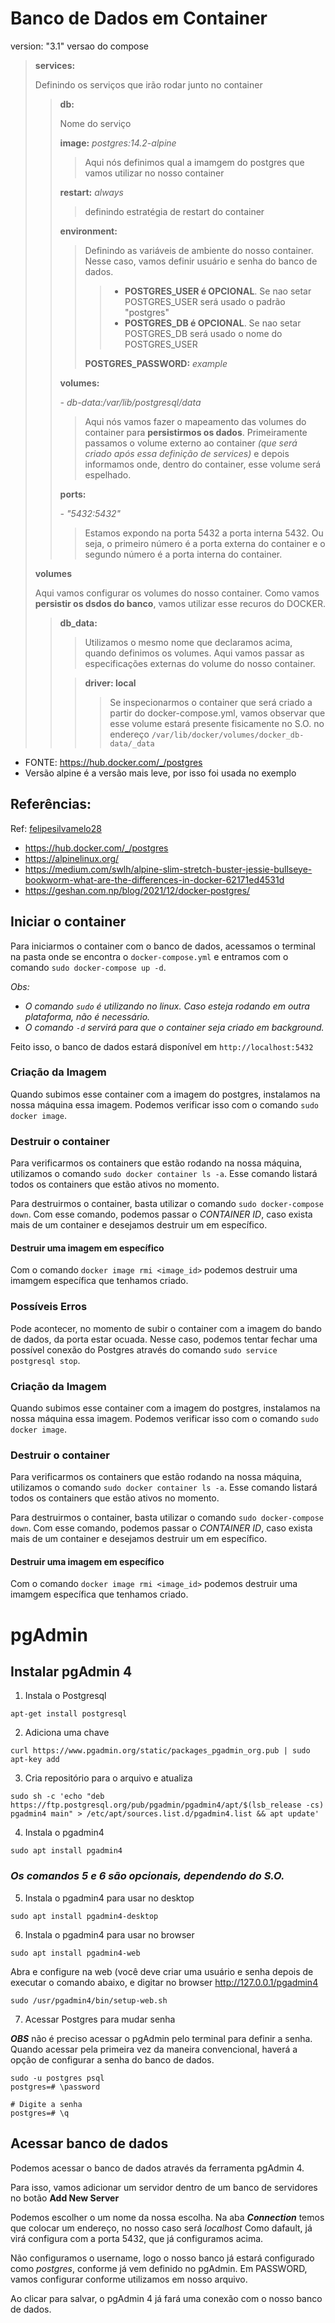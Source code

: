 # Banco de Dados em Container

version: "3.1" versao do compose

>**services:** 
>
>Definindo os serviços que irão rodar junto no container
>
>> **db:** 
>>
>>Nome do serviço
>>
>>**image:** _postgres:14.2-alpine_ 
>>> Aqui nós definimos qual a imamgem do postgres que vamos utilizar no nosso container
>>
>>**restart:** _always_ 
>>
>>>definindo estratégia de restart do container
>>
>>**environment:**
>>>Definindo as variáveis de ambiente do nosso container.
>>> Nesse caso, vamos definir usuário e senha do banco de dados.
>>>> * **POSTGRES_USER é OPCIONAL**. Se nao setar POSTGRES_USER será usado o padrão "postgres"
>>>> * **POSTGRES_DB é OPCIONAL**. Se nao setar POSTGRES_DB será usado o nome do POSTGRES_USER
>>>
>>>**POSTGRES_PASSWORD:** _example_
>>
>>**volumes:**
>>
>> _- db-data:/var/lib/postgresql/data_ 
>>
>>> Aqui nós vamos fazer o mapeamento das volumes do container para **persistirmos os dados**.
>>> Primeiramente passamos o volume externo ao container _(que será criado após essa definição de services)_ e depois
>>> informamos onde, dentro do container, esse volume será espelhado.
>> 
>>**ports:**
>> 
>>_- "5432:5432"_
>>
>>> Estamos expondo na porta 5432 a porta interna 5432. Ou seja, o primeiro número é a porta externa do container e o 
>>> segundo número é a porta interna do container.
>
> **volumes**
> 
> Aqui vamos configurar os volumes do nosso container.
> Como vamos **persistir os dsdos do banco**, vamos utilizar esse recuros do DOCKER.
> 
>> **db_data:**
>>
>>> Utilizamos o mesmo nome que declaramos acima, quando definimos os volumes. Aqui vamos passar as especificações
>>> externas do volume do nosso container.
>> 
>>> **driver: local** 
>>> 
>>>> Se inspecionarmos o container que será criado a partir do docker-compose.yml, vamos observar que esse volume estará
>>>> presente fisicamente no S.O. no endereço `/var/lib/docker/volumes/docker_db-data/_data`

* FONTE: https://hub.docker.com/_/postgres
* Versão alpine é a versão mais leve, por isso foi usada no exemplo

## Referências:

Ref: [felipesilvamelo28](https://github.com/felipesilvamelo28/lab-spring-boot-kotlin-basico/tree/main/docker)

* https://hub.docker.com/_/postgres
* https://alpinelinux.org/
* https://medium.com/swlh/alpine-slim-stretch-buster-jessie-bullseye-bookworm-what-are-the-differences-in-docker-62171ed4531d
* https://geshan.com.np/blog/2021/12/docker-postgres/

## Iniciar o container

Para iniciarmos o container com o banco de dados, acessamos o terminal na pasta onde se encontra o `docker-compose.yml`
e entramos com o comando `sudo docker-compose up -d`.

_Obs:_
* _O comando `sudo` é utilizando no linux. Caso esteja rodando em outra plataforma, não é necessário._
* _O comando `-d` servirá para que o container seja criado em background._

Feito isso, o banco de dados estará disponível em `http://localhost:5432`

### Criação da Imagem

Quando subimos esse container com a imagem do postgres, instalamos na nossa máquina essa imagem.
Podemos verificar isso com o comando `sudo docker image`.

### Destruir o container

Para verificarmos os containers que estão rodando na nossa máquina, utilizamos o comando `sudo docker container ls -a`.
Esse comando listará todos os containers que estão ativos no momento.

Para destruirmos o container, basta utilizar o comando `sudo docker-compose down`.
Com esse comando, podemos passar o _CONTAINER ID_, caso exista mais de um container e desejamos destruir um em 
específico.

#### Destruir uma imagem em específico

Com o comando `docker image rmi <image_id>` podemos destruir uma imamgem específica que tenhamos criado.

### Possíveis Erros

Pode acontecer, no momento de subir o container com a imagem do bando de dados, da porta estar ocuada.
Nesse caso, podemos tentar fechar uma possível conexão do Postgres através do comando `sudo service postgresql stop`.

### Criação da Imagem

Quando subimos esse container com a imagem do postgres, instalamos na nossa máquina essa imagem.
Podemos verificar isso com o comando `sudo docker image`.

### Destruir o container

Para verificarmos os containers que estão rodando na nossa máquina, utilizamos o comando `sudo docker container ls -a`.
Esse comando listará todos os containers que estão ativos no momento.

Para destruirmos o container, basta utilizar o comando `sudo docker-compose down`.
Com esse comando, podemos passar o _CONTAINER ID_, caso exista mais de um container e desejamos destruir um em 
específico.

#### Destruir uma imagem em específico

Com o comando `docker image rmi <image_id>` podemos destruir uma imamgem específica que tenhamos criado.

# pgAdmin

## Instalar pgAdmin 4

1. Instala o Postgresql

`apt-get install postgresql`

2. Adiciona uma chave

`curl https://www.pgadmin.org/static/packages_pgadmin_org.pub | sudo apt-key add`

3. Cria repositório para o arquivo e atualiza

`sudo sh -c 'echo "deb https://ftp.postgresql.org/pub/pgadmin/pgadmin4/apt/$(lsb_release -cs) pgadmin4 main" > /etc/apt/sources.list.d/pgadmin4.list && apt update'`

4. Instala o pgadmin4

`sudo apt install pgadmin4`

### _Os comandos 5 e 6 são opcionais, dependendo do S.O._

5. Instala o pgadmin4 para usar no desktop

`sudo apt install pgadmin4-desktop`

6. Instala o pgadmin4 para usar no browser

`sudo apt install pgadmin4-web`

Abra e configure na web (você deve criar uma usuário e senha depois de executar o comando abaixo, e digitar no browser http://127.0.0.1/pgadmin4

`sudo /usr/pgadmin4/bin/setup-web.sh`

7. Acessar Postgres para mudar senha

***OBS*** não é preciso acessar o pgAdmin pelo terminal para definir a senha. Quando acessar pela primeira vez da maneira
convencional, haverá a opção de configurar a senha do banco de dados.

~~~
sudo -u postgres psql
postgres=# \password

# Digite a senha
postgres=# \q
~~~


## Acessar banco de dados

Podemos acessar o banco de dados através da ferramenta pgAdmin 4.

Para isso, vamos adicionar um servidor dentro de um banco de servidores no botão **Add New Server**

Podemos escolher o um nome da nossa escolha. Na aba ***Connection*** temos que colocar um endereço, no nosso caso será _localhost_
Como dafault, já virá configura com a porta 5432, que já configuramos acima.

Não configuramos o username, logo o nosso banco já estará configurado como _postgres_, conforme já vem definido no pgAdmin.
Em PASSWORD, vamos configurar conforme utilizamos em nosso arquivo.

Ao clicar para salvar, o pgAdmin 4 já fará uma conexão com o nosso banco de dados.